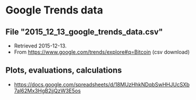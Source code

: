 Google Trends data
================== 

File "2015_12_13_google_trends_data.csv" 
-------------------------------------------------------

* Retrieved 2015-12-13.
* From https://www.google.com/trends/explore#q=Bitcoin (csv download)

Plots, evaluations, calculations
--------------------------------

* https://docs.google.com/spreadsheets/d/18MUzHhkNDqbSwHHJUcSXb7al62Mx3HgB2jjQzW3E5os


